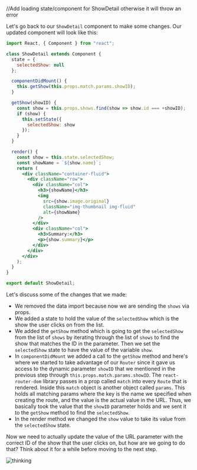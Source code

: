 //Add loading state/component for ShowDetail otherwise it will throw an error


Let's go back to our `ShowDetail` component to make some changes. Our updated component will look like this:

```jsx
import React, { Component } from "react";

class ShowDetail extends Component {
  state = {
    selectedShow: null
  };

  componentDidMount() {
    this.getShow(this.props.match.params.showID);
  }

  getShow(showID) {
    const show = this.props.shows.find(show => show.id === +showID);
    if (show) {
      this.setState({
        selectedShow: show
      });
    }
  }

  render() {
    const show = this.state.selectedShow;
    const showName = `${show.name}`;
    return (
      <div className="container-fluid">
        <div className="row">
          <div className="col">
            <h3>{showName}</h3>
            <img
              src={show.image.original}
              className="img-thumbnail img-fluid"
              alt={showName}
            />
          </div>
          <div className="col">
            <h3>Summary:</h3>
            <p>{show.summary}</p>
          </div>
        </div>
      </div>
    );
  }
}

export default ShowDetail;
```

Let's discuss some of the changes that we made:

- We removed the data import because now we are sending the `shows` via props.
- We added a state to hold the value of the `selectedShow` which is the show the user clicks on from the list.
- We added the `getShow` method which is going to get the `selectedShow` from the list of `shows` by iterating through the list of `shows` to find the show that matches the ID in the parameter. Then we set the `selectedShow` state to have the value of the variable `show`.
- In `componentDidMount` we added a call to the `getShow` method and here's where we started to take advantage of our `Router` since it gave us access to the dynamic parameter `showID` that we mentioned in the previous step through `this.props.match.params.showID`. The `react-router-dom` library passes in a prop called `match` into every `Route` that is rendered. Inside this `match` object is another object called `params`. This holds all matching params where the key is the name we specified when creating the route, and the value is the actual value in the URL. Thus, we basically took the value that the `showID` parameter holds and we sent it to the `getShow` method to find the `selectedShow`.
- In the render method we changed the `show` value to take its value from the `selectedShow` state.

Now we need to actually update the value of the URL parameter with the correct ID of the show that the user clicks on, but how are we going to do that? Think about it for a while before moving to the next step.

![thinking](https://media2.giphy.com/media/DfSXiR60W9MVq/giphy.gif)

